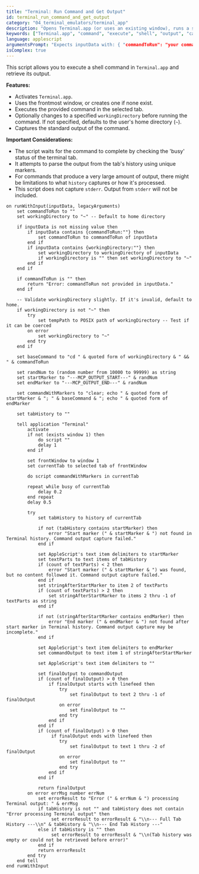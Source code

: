 ```yaml
---
title: "Terminal: Run Command and Get Output"
id: terminal_run_command_and_get_output
category: "04_terminal_emulators/terminal_app"
description: "Opens Terminal.app (or uses an existing window), runs a specified shell command in a chosen working directory, and captures its standard output."
keywords: ["Terminal.app", "command", "execute", "shell", "output", "capture", "stdout"]
language: applescript
argumentsPrompt: "Expects inputData with: { "commandToRun": "your command here", "workingDirectory": "/optional/path/to/run/in" } (workingDirectory defaults to '~' if omitted or empty)."
isComplex: true
---
```


This script allows you to execute a shell command in `Terminal.app` and retrieve its output.

**Features:**
- Activates `Terminal.app`.
- Uses the frontmost window, or creates one if none exist.
- Executes the provided command in the selected tab.
- Optionally changes to a specified `workingDirectory` before running the command. If not specified, defaults to the user's home directory (`~`).
- Captures the standard output of the command.

**Important Considerations:**
- The script waits for the command to complete by checking the 'busy' status of the terminal tab.
- It attempts to parse the output from the tab's history using unique markers.
- For commands that produce a very large amount of output, there might be limitations to what `history` captures or how it's processed.
- This script does not capture `stderr`. Output from `stderr` will not be included.

```applescript
on runWithInput(inputData, legacyArguments)
    set commandToRun to ""
    set workingDirectory to "~" -- Default to home directory

    if inputData is not missing value then
        if inputData contains {commandToRun:""} then
            set commandToRun to commandToRun of inputData
        end if
        if inputData contains {workingDirectory:""} then
            set workingDirectory to workingDirectory of inputData
            if workingDirectory is "" then set workingDirectory to "~"
        end if
    end if

    if commandToRun is "" then
        return "Error: commandToRun not provided in inputData."
    end if

    -- Validate workingDirectory slightly. If it's invalid, default to home.
    if workingDirectory is not "~" then
        try
            set tempPath to POSIX path of workingDirectory -- Test if it can be coerced
        on error
            set workingDirectory to "~"
        end try
    end if
    
    set baseCommand to "cd " & quoted form of workingDirectory & " && " & commandToRun
    
    set randNum to (random number from 10000 to 99999) as string
    set startMarker to "---MCP_OUTPUT_START---" & randNum
    set endMarker to "---MCP_OUTPUT_END---" & randNum
    
    set commandWithMarkers to "clear; echo " & quoted form of startMarker & "; " & baseCommand & "; echo " & quoted form of endMarker

    set tabHistory to ""

    tell application "Terminal"
        activate
        if not (exists window 1) then
            do script "" 
            delay 1 
        end if
        
        set frontWindow to window 1
        set currentTab to selected tab of frontWindow
        
        do script commandWithMarkers in currentTab
        
        repeat while busy of currentTab
            delay 0.2
        end repeat
        delay 0.5 

        try
            set tabHistory to history of currentTab
            
            if not (tabHistory contains startMarker) then
                error "Start marker (" & startMarker & ") not found in Terminal history. Command output capture failed."
            end if
            
            set AppleScript's text item delimiters to startMarker
            set textParts to text items of tabHistory
            if (count of textParts) < 2 then
                error "Start marker (" & startMarker & ") was found, but no content followed it. Command output capture failed."
            end if
            set stringAfterStartMarker to item 2 of textParts
            if (count of textParts) > 2 then
                set stringAfterStartMarker to items 2 thru -1 of textParts as string
            end if

            if not (stringAfterStartMarker contains endMarker) then
                error "End marker (" & endMarker & ") not found after start marker in Terminal history. Command output capture may be incomplete."
            end if
            
            set AppleScript's text item delimiters to endMarker
            set commandOutput to text item 1 of stringAfterStartMarker
            
            set AppleScript's text item delimiters to "" 
            
            set finalOutput to commandOutput
            if (count of finalOutput) > 0 then
                if finalOutput starts with linefeed then
                    try
                        set finalOutput to text 2 thru -1 of finalOutput
                    on error 
                        set finalOutput to ""
                    end try
                end if
            end if
            if (count of finalOutput) > 0 then
                 if finalOutput ends with linefeed then
                    try
                        set finalOutput to text 1 thru -2 of finalOutput
                    on error 
                        set finalOutput to ""
                    end try
                end if
            end if
            
            return finalOutput
        on error errMsg number errNum
            set errorResult to "Error (" & errNum & ") processing Terminal output: " & errMsg
            if tabHistory is not "" and tabHistory does not contain "Error processing Terminal output" then
                 set errorResult to errorResult & "\\n--- Full Tab History ---\\n" & tabHistory & "\\n--- End Tab History ---"
            else if tabHistory is "" then
                 set errorResult to errorResult & "\\n(Tab history was empty or could not be retrieved before error)"
            end if
            return errorResult
        end try
    end tell
end runWithInput
```